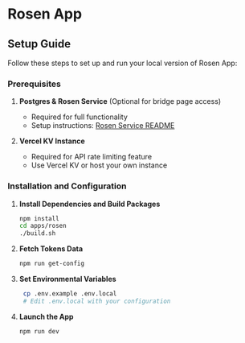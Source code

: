 # Rosen App

## Setup Guide

Follow these steps to set up and run your local version of Rosen App:

### Prerequisites

1. **Postgres & Rosen Service** (Optional for bridge page access)

   - Required for full functionality
   - Setup instructions: [Rosen Service README](../rosen-service/README.md)

2. **Vercel KV Instance**
   - Required for API rate limiting feature
   - Use Vercel KV or host your own instance

### Installation and Configuration

1. **Install Dependencies and Build Packages**

   ```bash
   npm install
   cd apps/rosen
   ./build.sh

   ```

2. **Fetch Tokens Data**
   ```bash
   npm run get-config
   ```
3. **Set Environmental Variables**
   ```bash
    cp .env.example .env.local
    # Edit .env.local with your configuration
   ```
4. **Launch the App**
   ```bash
   npm run dev
   ```
